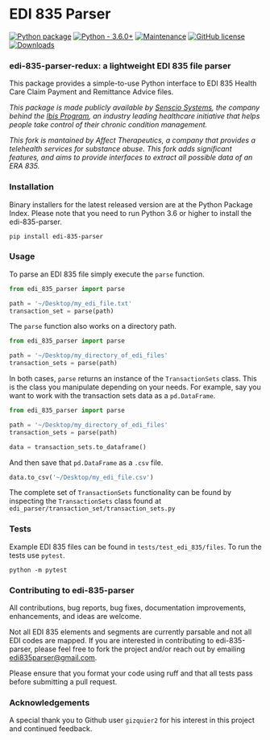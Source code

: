 # EDI 835 Parser

[![Python package](https://github.com/affect-therapeutics/edi-835-parser/actions/workflows/tests.yml/badge.svg)](https://github.com/affect-therapeutics/edi-835-parser/actions/workflows/tests.yml)
[![Python - 3.6.0+](https://img.shields.io/badge/Python-3.6.0%2B-orange)](https://www.python.org/downloads/release/python-360/)
[![Maintenance](https://img.shields.io/badge/Maintained%3F-yes-green.svg)](https://github.com/keironstoddart/edi-835-parser)
[![GitHub license](https://img.shields.io/github/license/Naereen/StrapDown.js.svg)](https://github.com/keironstoddart/edi-835-parser)
[![Downloads](https://static.pepy.tech/badge/edi-835-parser)](https://pepy.tech/project/edi-835-parser)

### edi-835-parser-redux: a lightweight EDI 835 file parser

This package provides a simple-to-use Python interface to EDI 835 Health Care Claim Payment and Remittance Advice files.

_This package is made publicly available by [Senscio Systems](https://www.sensciosystems.com/), the company behind the [Ibis Program](https://www.ibisprogram.com/), an industry leading healthcare initiative that helps people take control of their chronic condition management._

_This fork is mantained by Affect Therapeutics, a company that provides a telehealth services for substance abuse. This fork adds significant features, and aims to provide interfaces to extract all possible data of an ERA 835._

### Installation

Binary installers for the latest released version are at the Python Package Index. Please note that you need to run Python 3.6 or higher to install the edi-835-parser.

```
pip install edi-835-parser
```

### Usage

To parse an EDI 835 file simply execute the `parse` function.

```python
from edi_835_parser import parse

path = '~/Desktop/my_edi_file.txt'
transaction_set = parse(path)
```

The `parse` function also works on a directory path.

```python
from edi_835_parser import parse

path = '~/Desktop/my_directory_of_edi_files'
transaction_sets = parse(path)
```

In both cases, `parse` returns an instance of the `TransactionSets` class.
This is the class you manipulate depending on your needs.
For example, say you want to work with the transaction sets data as a `pd.DataFrame`.

```python
from edi_835_parser import parse

path = '~/Desktop/my_directory_of_edi_files'
transaction_sets = parse(path)

data = transaction_sets.to_dataframe()
```

And then save that `pd.DataFrame` as a `.csv` file.

```python
data.to_csv('~/Desktop/my_edi_file.csv')
```

The complete set of `TransactionSets` functionality can be found by inspecting the `TransactionSets`
class found at `edi_parser/transaction_set/transaction_sets.py`

### Tests

Example EDI 835 files can be found in `tests/test_edi_835/files`. To run the tests use `pytest`.

```
python -m pytest
```

### Contributing to edi-835-parser

All contributions, bug reports, bug fixes, documentation improvements, enhancements, and ideas are welcome.

Not all EDI 835 elements and segments are currently parsable and not all EDI codes are mapped. If you are interested in
contributing to edi-835-parser, please feel free to fork the project and/or reach out by emailing edi835parser@gmail.com.

Please ensure that you format your code using ruff and that all tests pass before submitting a pull request.

### Acknowledgements

A special thank you to Github user `gizquier2` for his interest in this project and continued feedback.
